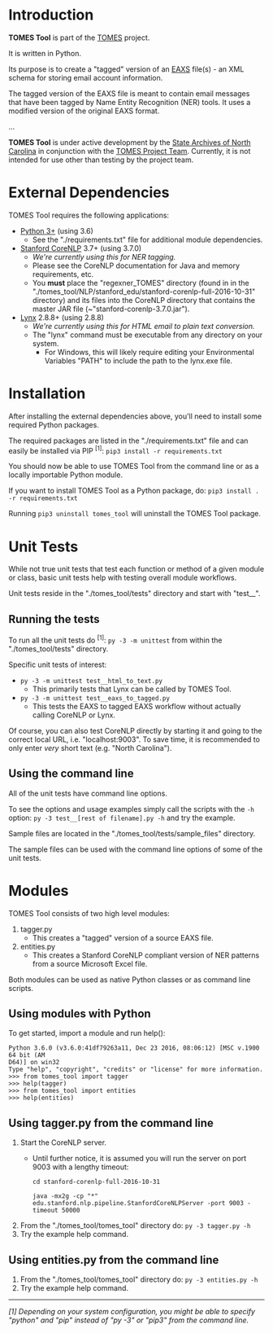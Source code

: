 # Introduction

**TOMES Tool** is part of the [TOMES](https://www.ncdcr.gov/resources/records-management/tomes) project.

It is written in Python.

Its purpose is to create a "tagged" version of an [EAXS](http://www.history.ncdcr.gov/SHRAB/ar/emailpreservation/mail-account/mail-account_docs.html) file(s) - an XML schema for storing email account information.

The tagged version of the EAXS file is meant to contain email messages that have been tagged by Name Entity Recognition (NER) tools. It uses a modified version of the original EAXS format.

...

**TOMES Tool**  is under active development by the [State Archives of North Carolina](http://archives.ncdcr.gov/) in conjunction with the [TOMES Project Team](https://www.ncdcr.gov/resources/records-management/tomes/team). Currently, it is not intended for use other than testing by the project team.


# External Dependencies

TOMES Tool requires the following applications:

- [Python 3+](https://www.python.org/download/releases/3.0/) (using 3.6)
	- See the "./requirements.txt" file for additional module dependencies.
- [Stanford CoreNLP](https://stanfordnlp.github.io/CoreNLP/) 3.7+ (using 3.7.0)
	- *We're currently using this for NER tagging.*
	- Please see the CoreNLP documentation for Java and memory requirements, etc.
	- You **must** place the "regexner\_TOMES" directory (found in in the "./tomes\_tool/NLP/stanford_edu/stanford-corenlp-full-2016-10-31" directory) and its files into the CoreNLP directory that contains the master JAR file (~"stanford-corenlp-3.7.0.jar").
- [Lynx](http://lynx.browser.org/) 2.8.8+ (using 2.8.8)
	- *We're currently using this for HTML email to plain text conversion.*
	- The "lynx" command must be executable from any directory on your system.
		- For Windows, this will likely require editing your Environmental Variables "PATH" to include the path to the lynx.exe file.


# Installation
After installing the external dependencies above, you'll need to install some required Python packages.

The required packages are listed in the "./requirements.txt" file and can easily be installed via PIP <sup>[1]</sup>: `pip3 install -r requirements.txt`

You should now be able to use TOMES Tool from the command line or as a locally importable Python module.

If you want to install TOMES Tool as a Python package, do: `pip3 install . -r requirements.txt`

Running `pip3 uninstall tomes_tool` will uninstall the TOMES Tool package.

# Unit Tests
While not true unit tests that test each function or method of a given module or class, basic unit tests help with testing overall module workflows.

Unit tests reside in the "./tomes\_tool/tests" directory and start with "test__".

## Running the tests

To run all the unit tests do <sup>[1]</sup>: `py -3 -m unittest` from within the "./tomes\_tool/tests" directory. 

Specific unit tests of interest:

- `py -3 -m unittest test__html_to_text.py`
	- This primarily tests that Lynx can be called by TOMES Tool.
- `py -3 -m unittest test__eaxs_to_tagged.py`
	- This tests the EAXS to tagged EAXS workflow without actually calling CoreNLP or Lynx.

Of course, you can also test CoreNLP directly by starting it and going to the correct local URL, i.e. "localhost:9003". To save time, it is recommended to only enter *very* short text (e.g. "North Carolina").


## Using the command line

All of the unit tests have command line options.

To see the options and usage examples simply call the scripts with the `-h` option: `py -3 test__[rest of filename].py -h` and try the example.

Sample files are located in the "./tomes\_tool/tests/sample_files" directory.

The sample files can be used with the command line options of some of the unit tests.

# Modules
TOMES Tool consists of two high level modules:

1. tagger.py
	* This creates a "tagged" version of a source EAXS file.
2. entities.py
	* This creates a Stanford CoreNLP compliant version of NER patterns from a source Microsoft Excel file.

Both modules can be used as native Python classes or as command line scripts.

## Using modules with Python
To get started, import a module and run help():

	Python 3.6.0 (v3.6.0:41df79263a11, Dec 23 2016, 08:06:12) [MSC v.1900 64 bit (AM
	D64)] on win32
	Type "help", "copyright", "credits" or "license" for more information.
	>>> from tomes_tool import tagger
	>>> help(tagger)
	>>> from tomes_tool import entities
	>>> help(entities)

## Using tagger.py from the command line

1. Start the CoreNLP server.
	- Until further notice, it is assumed you will run the server on port 9003 with a lengthy timeout:
	
		`cd stanford-corenlp-full-2016-10-31`

     	`java -mx2g -cp "*" edu.stanford.nlp.pipeline.StanfordCoreNLPServer -port 9003 -timeout 50000`
2. From the "./tomes\_tool/tomes\_tool" directory do: `py -3 tagger.py -h` 
3. Try the example help command.

## Using entities.py from the command line
1. From the "./tomes\_tool/tomes\_tool" directory do: `py -3 entities.py -h` 
2. Try the example help command.

-----
*[1] Depending on your system configuration, you might be able to specify "python" and "pip" instead of "py -3" or "pip3" from the command line.*
